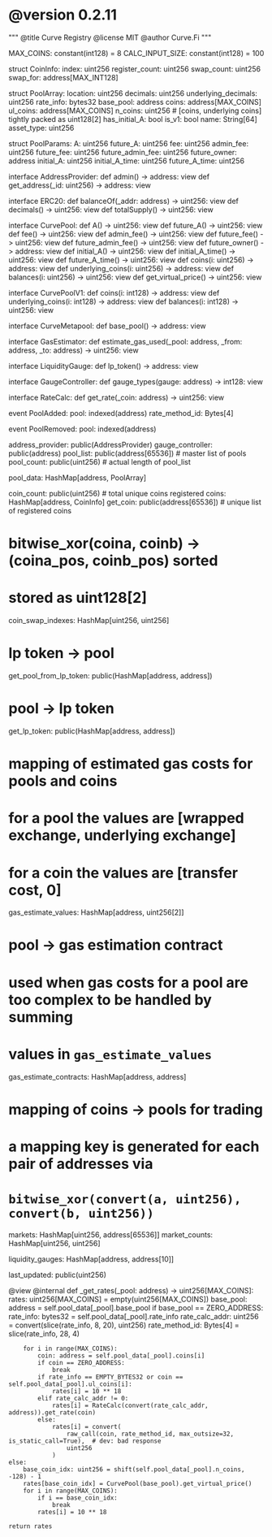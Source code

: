 # @version 0.2.11
"""
@title Curve Registry
@license MIT
@author Curve.Fi
"""

MAX_COINS: constant(int128) = 8
CALC_INPUT_SIZE: constant(int128) = 100


struct CoinInfo:
    index: uint256
    register_count: uint256
    swap_count: uint256
    swap_for: address[MAX_INT128]

struct PoolArray:
    location: uint256
    decimals: uint256
    underlying_decimals: uint256
    rate_info: bytes32
    base_pool: address
    coins: address[MAX_COINS]
    ul_coins: address[MAX_COINS]
    n_coins: uint256  # [coins, underlying coins] tightly packed as uint128[2]
    has_initial_A: bool
    is_v1: bool
    name: String[64]
    asset_type: uint256

struct PoolParams:
    A: uint256
    future_A: uint256
    fee: uint256
    admin_fee: uint256
    future_fee: uint256
    future_admin_fee: uint256
    future_owner: address
    initial_A: uint256
    initial_A_time: uint256
    future_A_time: uint256


interface AddressProvider:
    def admin() -> address: view
    def get_address(_id: uint256) -> address: view

interface ERC20:
    def balanceOf(_addr: address) -> uint256: view
    def decimals() -> uint256: view
    def totalSupply() -> uint256: view

interface CurvePool:
    def A() -> uint256: view
    def future_A() -> uint256: view
    def fee() -> uint256: view
    def admin_fee() -> uint256: view
    def future_fee() -> uint256: view
    def future_admin_fee() -> uint256: view
    def future_owner() -> address: view
    def initial_A() -> uint256: view
    def initial_A_time() -> uint256: view
    def future_A_time() -> uint256: view
    def coins(i: uint256) -> address: view
    def underlying_coins(i: uint256) -> address: view
    def balances(i: uint256) -> uint256: view
    def get_virtual_price() -> uint256: view

interface CurvePoolV1:
    def coins(i: int128) -> address: view
    def underlying_coins(i: int128) -> address: view
    def balances(i: int128) -> uint256: view

interface CurveMetapool:
    def base_pool() -> address: view

interface GasEstimator:
    def estimate_gas_used(_pool: address, _from: address, _to: address) -> uint256: view

interface LiquidityGauge:
    def lp_token() -> address: view

interface GaugeController:
    def gauge_types(gauge: address) -> int128: view

interface RateCalc:
    def get_rate(_coin: address) -> uint256: view


event PoolAdded:
    pool: indexed(address)
    rate_method_id: Bytes[4]

event PoolRemoved:
    pool: indexed(address)


address_provider: public(AddressProvider)
gauge_controller: public(address)
pool_list: public(address[65536])   # master list of pools
pool_count: public(uint256)         # actual length of pool_list

pool_data: HashMap[address, PoolArray]

coin_count: public(uint256)  # total unique coins registered
coins: HashMap[address, CoinInfo]
get_coin: public(address[65536])  # unique list of registered coins
# bitwise_xor(coina, coinb) -> (coina_pos, coinb_pos) sorted
# stored as uint128[2]
coin_swap_indexes: HashMap[uint256, uint256]

# lp token -> pool
get_pool_from_lp_token: public(HashMap[address, address])

# pool -> lp token
get_lp_token: public(HashMap[address, address])

# mapping of estimated gas costs for pools and coins
# for a pool the values are [wrapped exchange, underlying exchange]
# for a coin the values are [transfer cost, 0]
gas_estimate_values: HashMap[address, uint256[2]]

# pool -> gas estimation contract
# used when gas costs for a pool are too complex to be handled by summing
# values in `gas_estimate_values`
gas_estimate_contracts: HashMap[address, address]

# mapping of coins -> pools for trading
# a mapping key is generated for each pair of addresses via
# `bitwise_xor(convert(a, uint256), convert(b, uint256))`
markets: HashMap[uint256, address[65536]]
market_counts: HashMap[uint256, uint256]

liquidity_gauges: HashMap[address, address[10]]

last_updated: public(uint256)

@view
@internal
def _get_rates(_pool: address) -> uint256[MAX_COINS]:
    rates: uint256[MAX_COINS] = empty(uint256[MAX_COINS])
    base_pool: address = self.pool_data[_pool].base_pool
    if base_pool == ZERO_ADDRESS:
        rate_info: bytes32 = self.pool_data[_pool].rate_info
        rate_calc_addr: uint256 = convert(slice(rate_info, 8, 20), uint256)
        rate_method_id: Bytes[4] = slice(rate_info, 28, 4)

        for i in range(MAX_COINS):
            coin: address = self.pool_data[_pool].coins[i]
            if coin == ZERO_ADDRESS:
                break
            if rate_info == EMPTY_BYTES32 or coin == self.pool_data[_pool].ul_coins[i]:
                rates[i] = 10 ** 18
            elif rate_calc_addr != 0:
                rates[i] = RateCalc(convert(rate_calc_addr, address)).get_rate(coin)
            else:
                rates[i] = convert(
                    raw_call(coin, rate_method_id, max_outsize=32, is_static_call=True),  # dev: bad response
                    uint256
                )
    else:
        base_coin_idx: uint256 = shift(self.pool_data[_pool].n_coins, -128) - 1
        rates[base_coin_idx] = CurvePool(base_pool).get_virtual_price()
        for i in range(MAX_COINS):
            if i == base_coin_idx:
                break
            rates[i] = 10 ** 18

    return rates